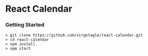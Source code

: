 # React Calendar

### Getting Started

```
> git clone https://github.com/virgotagle/react-calendar.git
> cd react-calendar
> npm install
> npm start
```
